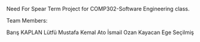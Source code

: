 Need For Spear Term Project for COMP302-Software Engineering class.

Team Members: 

Barış KAPLAN
Lütfü Mustafa Kemal Ato
İsmail Ozan Kayacan
Ege Seçilmiş
